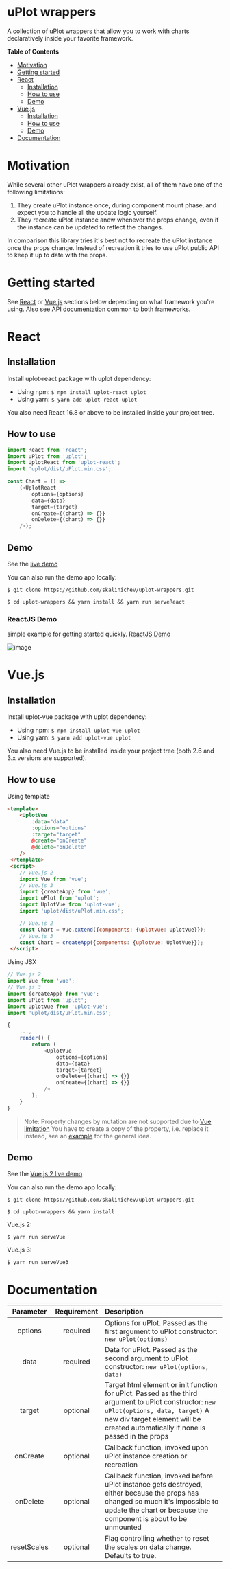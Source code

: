 # uPlot wrappers


A collection of [uPlot](https://github.com/leeoniya/uPlot "uPlot") wrappers that allow you to work with charts declaratively inside your favorite framework.

**Table of Contents**

- [Motivation](#motivation)
- [Getting started](#getting-started)
- [React](#react)
    - [Installation](#installation)
    - [How to use](#how-to-use)
    - [Demo](#demo)
- [Vue.js](#vuejs)
    - [Installation](#installation-1)
    - [How to use](#how-to-use-1)
    - [Demo](#demo-1)
- [Documentation](#documentation)

# Motivation

While several other uPlot wrappers already exist, all of them have one of the following limitations:
1. They create uPlot instance once, during component mount phase, and expect you to handle all the update logic yourself.
2. They recreate uPlot instance anew whenever the props change, even if the instance can be updated to reflect the changes.

In comparison this library tries it's best not to recreate the uPlot instance once the props change. Instead of recreation it tries to use uPlot public API to keep it up to date with the props.

# Getting started

See [React](#react) or [Vue.js](#vuejs) sections below depending on what framework you're using.
Also see API [documentation](#documentation) common to both frameworks.

# React
## Installation
Install uplot-react package with uplot dependency:
- Using npm: `$ npm install uplot-react uplot`
- Using yarn: `$ yarn add uplot-react uplot`

You also need React 16.8 or above to be installed inside your project tree.

## How to use
```javascript
import React from 'react';
import uPlot from 'uplot';
import UplotReact from 'uplot-react';
import 'uplot/dist/uPlot.min.css';

const Chart = () =>
    (<UplotReact
        options={options}
        data={data}
        target={target}
        onCreate={(chart) => {}}
        onDelete={(chart) => {}}
    />);
```
## Demo
See the [live demo](https://codesandbox.io/s/uplot-react-6ykeb?file=/react/uplot-react-example.tsx "live demo")

You can also run the demo app locally:

`$ git clone https://github.com/skalinichev/uplot-wrappers.git`

`$ cd uplot-wrappers && yarn install && yarn run serveReact`

### ReactJS Demo
simple example for getting started quickly.
[ReactJS Demo](https://github.com/skalinichev/uplot-wrappers/blob/master/react/uplot-react-simple.js "ReactJS Demo")

![image](https://user-images.githubusercontent.com/62290677/233559830-5dea130c-11a3-434e-9cce-d4f00dc9bea8.png)



# Vue.js

## Installation
Install uplot-vue package with uplot dependency:
- Using npm: `$ npm install uplot-vue uplot`
- Using yarn: `$ yarn add uplot-vue uplot`

You also need Vue.js to be installed inside your project tree (both 2.6 and 3.x versions are supported).

## How to use
Using template
```html
<template>
    <UplotVue
        :data="data"
        :options="options"
        :target="target"
        @create="onCreate"
        @delete="onDelete"
    />
 </template>
 <script>
    // Vue.js 2
    import Vue from 'vue';
    // Vue.js 3
    import {createApp} from 'vue';
    import uPlot from 'uplot';
    import UplotVue from 'uplot-vue';
    import 'uplot/dist/uPlot.min.css';

    // Vue.js 2
    const Chart = Vue.extend({components: {uplotvue: UplotVue}});
    // Vue.js 3
    const Chart = createApp({components: {uplotvue: UplotVue}});
 </script>
```
Using JSX
```javascript
// Vue.js 2
import Vue from 'vue';
// Vue.js 3
import {createApp} from 'vue';
import uPlot from 'uplot';
import UplotVue from 'uplot-vue';
import 'uplot/dist/uPlot.min.css';

{
    ...,
    render() {
        return (
            <UplotVue
                options={options}
                data={data}
                target={target}
                onDelete={(chart) => {}}
                onCreate={(chart) => {}}
            />
        );
    }
}
```
> Note: Property changes by mutation are not supported due to [Vue limitation](https://github.com/vuejs/vue/issues/2164) You have to create a copy of the property, i.e. replace it instead, see an [example](https://github.com/skalinichev/uplot-wrappers/blob/master/vue/uplot-vue-example.tsx#L52) for the general idea.

## Demo
See the [Vue.js 2 live demo](https://codesandbox.io/s/uplot-vue-khi4m?file=/vue/uplot-vue-example.tsx "Vue.js 2 live demo")

You can also run the demo app locally:

`$ git clone https://github.com/skalinichev/uplot-wrappers.git`

`$ cd uplot-wrappers && yarn install`

Vue.js 2:

`$ yarn run serveVue`

Vue.js 3:

`$ yarn run serveVue3`

# Documentation
| Parameter | Requirement | Description |
|:-----:|:--:|:----------------------------|
| options  |required|Options for uPlot. Passed as the first argument to uPlot constructor: `new uPlot(options)`|
| data  |required|Data for uPlot. Passed as the second argument to uPlot constructor: `new uPlot(options, data)` |
| target  |optional|Target html element or init function for uPlot. Passed as the third argument to uPlot constructor: `new uPlot(options, data, target)` A new div target element will be created automatically if none is passed in the props|
| onCreate  |optional|Callback function, invoked upon uPlot instance creation or recreation|
| onDelete  |optional|Callback function, invoked before uPlot instance gets destroyed, either because the props has changed so much it's impossible to update the chart or because the component is about to be unmounted|
| resetScales  |optional|Flag controlling whether to reset the scales on data change. Defaults to true.

